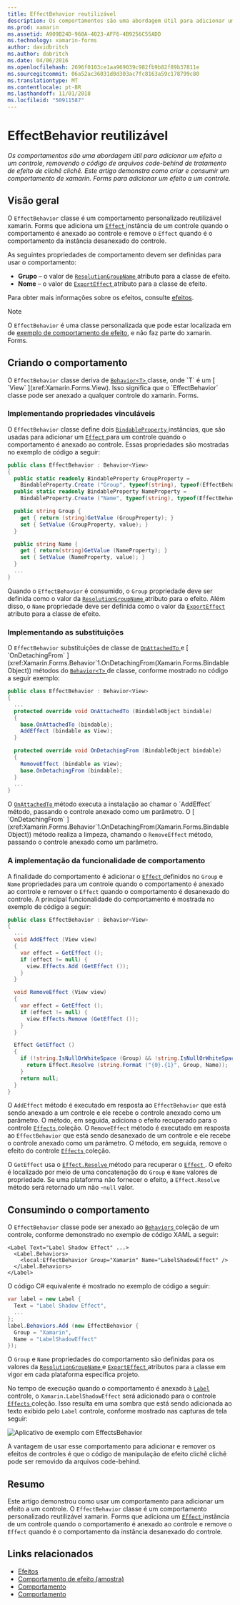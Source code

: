 ```yaml
---
title: EffectBehavior reutilizável
description: Os comportamentos são uma abordagem útil para adicionar um efeito a um controle, removendo o código de arquivos code-behind de tratamento de efeito de clichê clichê. Este artigo demonstra como criar e consumir um comportamento de xamarin. Forms para adicionar um efeito a um controle.
ms.prod: xamarin
ms.assetid: A909B24D-960A-4023-AFF6-4B9256C55ADD
ms.technology: xamarin-forms
author: davidbritch
ms.author: dabritch
ms.date: 04/06/2016
ms.openlocfilehash: 2696f0103ce1aa969039c982fb9b82f89b37811e
ms.sourcegitcommit: 06a52ac36031d0d303ac7fc8163a59c178799c80
ms.translationtype: MT
ms.contentlocale: pt-BR
ms.lasthandoff: 11/01/2018
ms.locfileid: "50911587"
---
```

# <a name="reusable-effectbehavior"></a>EffectBehavior reutilizável

_Os comportamentos são uma abordagem útil para adicionar um efeito a um controle, removendo o código de arquivos code-behind de tratamento de efeito de clichê clichê. Este artigo demonstra como criar e consumir um comportamento de xamarin. Forms para adicionar um efeito a um controle._

## <a name="overview"></a>Visão geral

O `EffectBehavior` classe é um comportamento personalizado reutilizável xamarin. Forms que adiciona um [ `Effect` ](xref:Xamarin.Forms.Effect) instância de um controle quando o comportamento é anexado ao controle e remove o `Effect` quando é o comportamento da instância desanexado do controle.

As seguintes propriedades de comportamento devem ser definidas para usar o comportamento:

- **Grupo** – o valor de [ `ResolutionGroupName` ](xref:Xamarin.Forms.ResolutionGroupNameAttribute) atributo para a classe de efeito.
- **Nome** – o valor de [ `ExportEffect` ](xref:Xamarin.Forms.ExportEffectAttribute) atributo para a classe de efeito.

Para obter mais informações sobre os efeitos, consulte [efeitos](~/xamarin-forms/app-fundamentals/effects/index.md).

> [!NOTE]
> O `EffectBehavior` é uma classe personalizada que pode estar localizada em de [exemplo de comportamento de efeito](https://developer.xamarin.com/samples/xamarin-forms/behaviors/effectbehavior/), e não faz parte do xamarin. Forms.

## <a name="creating-the-behavior"></a>Criando o comportamento

O `EffectBehavior` classe deriva de [ `Behavior<T>` ](xref:Xamarin.Forms.Behavior`1) classe, onde `T` é um [ `View` ](xref:Xamarin.Forms.View). Isso significa que o `EffectBehavior` classe pode ser anexado a qualquer controle do xamarin. Forms.

### <a name="implementing-bindable-properties"></a>Implementando propriedades vinculáveis

O `EffectBehavior` classe define dois [ `BindableProperty` ](xref:Xamarin.Forms.BindableProperty) instâncias, que são usadas para adicionar um [ `Effect` ](xref:Xamarin.Forms.Effect) para um controle quando o comportamento é anexado ao controle. Essas propriedades são mostradas no exemplo de código a seguir:

```csharp
public class EffectBehavior : Behavior<View>
{
  public static readonly BindableProperty GroupProperty =
    BindableProperty.Create ("Group", typeof(string), typeof(EffectBehavior), null);
  public static readonly BindableProperty NameProperty =
    BindableProperty.Create ("Name", typeof(string), typeof(EffectBehavior), null);

  public string Group {
    get { return (string)GetValue (GroupProperty); }
    set { SetValue (GroupProperty, value); }
  }

  public string Name {
    get { return(string)GetValue (NameProperty); }
    set { SetValue (NameProperty, value); }
  }
  ...
}
```

Quando o `EffectBehavior` é consumido, o `Group` propriedade deve ser definida como o valor da [ `ResolutionGroupName` ](xref:Xamarin.Forms.ResolutionGroupNameAttribute) atributo para o efeito. Além disso, o `Name` propriedade deve ser definida como o valor da [ `ExportEffect` ](xref:Xamarin.Forms.ExportEffectAttribute) atributo para a classe de efeito.

### <a name="implementing-the-overrides"></a>Implementando as substituições

O `EffectBehavior` substituições de classe de [ `OnAttachedTo` ](xref:Xamarin.Forms.Behavior`1.OnAttachedTo(Xamarin.Forms.BindableObject)) e [ `OnDetachingFrom` ](xref:Xamarin.Forms.Behavior`1.OnDetachingFrom(Xamarin.Forms.BindableObject)) métodos do [ `Behavior<T>` ](xref:Xamarin.Forms.Behavior`1) de classe, conforme mostrado no código a seguir exemplo:

```csharp
public class EffectBehavior : Behavior<View>
{
  ...
  protected override void OnAttachedTo (BindableObject bindable)
  {
    base.OnAttachedTo (bindable);
    AddEffect (bindable as View);
  }

  protected override void OnDetachingFrom (BindableObject bindable)
  {
    RemoveEffect (bindable as View);
    base.OnDetachingFrom (bindable);
  }
  ...
}
```

O [ `OnAttachedTo` ](xref:Xamarin.Forms.Behavior`1.OnAttachedTo(Xamarin.Forms.BindableObject)) método executa a instalação ao chamar o `AddEffect` método, passando o controle anexado como um parâmetro. O [ `OnDetachingFrom` ](xref:Xamarin.Forms.Behavior`1.OnDetachingFrom(Xamarin.Forms.BindableObject)) método realiza a limpeza, chamando o `RemoveEffect` método, passando o controle anexado como um parâmetro.

### <a name="implementing-the-behavior-functionality"></a>A implementação da funcionalidade de comportamento

A finalidade do comportamento é adicionar o [ `Effect` ](xref:Xamarin.Forms.Effect) definidos no `Group` e `Name` propriedades para um controle quando o comportamento é anexado ao controle e remover o `Effect` quando o comportamento é desanexado do controle. A principal funcionalidade do comportamento é mostrada no exemplo de código a seguir:

```csharp
public class EffectBehavior : Behavior<View>
{
  ...
  void AddEffect (View view)
  {
    var effect = GetEffect ();
    if (effect != null) {
      view.Effects.Add (GetEffect ());
    }
  }

  void RemoveEffect (View view)
  {
    var effect = GetEffect ();
    if (effect != null) {
      view.Effects.Remove (GetEffect ());
    }
  }

  Effect GetEffect ()
  {
    if (!string.IsNullOrWhiteSpace (Group) && !string.IsNullOrWhiteSpace (Name)) {
      return Effect.Resolve (string.Format ("{0}.{1}", Group, Name));
    }
    return null;
  }
}
```

O `AddEffect` método é executado em resposta ao `EffectBehavior` que está sendo anexado a um controle e ele recebe o controle anexado como um parâmetro. O método, em seguida, adiciona o efeito recuperado para o controle [ `Effects` ](xref:Xamarin.Forms.Element.Effects) coleção. O `RemoveEffect` método é executado em resposta ao `EffectBehavior` que está sendo desanexado de um controle e ele recebe o controle anexado como um parâmetro. O método, em seguida, remove o efeito do controle [ `Effects` ](xref:Xamarin.Forms.Element.Effects) coleção.

O `GetEffect` usa o [ `Effect.Resolve` ](xref:Xamarin.Forms.Effect.Resolve(System.String)) método para recuperar o [ `Effect` ](xref:Xamarin.Forms.Effect). O efeito é localizado por meio de uma concatenação do `Group` e `Name` valores de propriedade. Se uma plataforma não fornecer o efeito, a `Effect.Resolve` método será retornado um não -`null` valor.

## <a name="consuming-the-behavior"></a>Consumindo o comportamento

O `EffectBehavior` classe pode ser anexado ao [ `Behaviors` ](xref:Xamarin.Forms.VisualElement.Behaviors) coleção de um controle, conforme demonstrado no exemplo de código XAML a seguir:

```xaml
<Label Text="Label Shadow Effect" ...>
  <Label.Behaviors>
    <local:EffectBehavior Group="Xamarin" Name="LabelShadowEffect" />
  </Label.Behaviors>
</Label>
```

O código C# equivalente é mostrado no exemplo de código a seguir:

```csharp
var label = new Label {
  Text = "Label Shadow Effect",
  ...
};
label.Behaviors.Add (new EffectBehavior {
  Group = "Xamarin",
  Name = "LabelShadowEffect"
});
```

O `Group` e `Name` propriedades do comportamento são definidas para os valores da [ `ResolutionGroupName` ](xref:Xamarin.Forms.ResolutionGroupNameAttribute) e [ `ExportEffect` ](xref:Xamarin.Forms.ExportEffectAttribute) atributos para a classe em vigor em cada plataforma específica projeto.

No tempo de execução quando o comportamento é anexado à [ `Label` ](xref:Xamarin.Forms.Label) controle, o `Xamarin.LabelShadowEffect` será adicionado para o controle [ `Effects` ](xref:Xamarin.Forms.Element.Effects) coleção. Isso resulta em uma sombra que está sendo adicionada ao texto exibido pelo `Label` controle, conforme mostrado nas capturas de tela seguir:

![](effect-behavior-images/screenshots.png "Aplicativo de exemplo com EffectsBehavior")

A vantagem de usar esse comportamento para adicionar e remover os efeitos de controles é que o código de manipulação de efeito clichê clichê pode ser removido da arquivos code-behind.

## <a name="summary"></a>Resumo

Este artigo demonstrou como usar um comportamento para adicionar um efeito a um controle. O `EffectBehavior` classe é um comportamento personalizado reutilizável xamarin. Forms que adiciona um [ `Effect` ](xref:Xamarin.Forms.Effect) instância de um controle quando o comportamento é anexado ao controle e remove o `Effect` quando é o comportamento da instância desanexado do controle.


## <a name="related-links"></a>Links relacionados

- [Efeitos](~/xamarin-forms/app-fundamentals/effects/index.md)
- [Comportamento de efeito (amostra)](https://developer.xamarin.com/samples/xamarin-forms/behaviors/effectbehavior/)
- [Comportamento](xref:Xamarin.Forms.Behavior)
- [Comportamento<T>](xref:Xamarin.Forms.Behavior`1)
